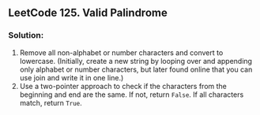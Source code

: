 ## LeetCode 125. Valid Palindrome

### Solution:
1. Remove all non-alphabet or number characters and convert to lowercase. (Initially, create a new string by looping over and appending only alphabet or number characters, but later found online that you can use join and write it in one line.)
2. Use a two-pointer approach to check if the characters from the beginning and end are the same. If not, return `False`. If all characters match, return `True`.
